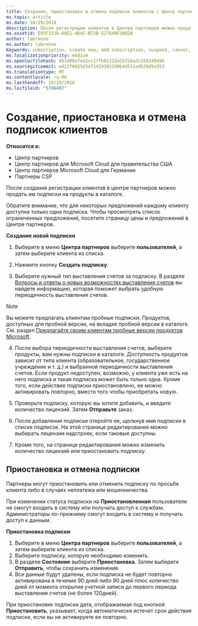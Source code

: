 ```yaml
---
title: Создание, приостановка и отмена подписок клиентов | Центр партнеров
ms.topic: article
ms.date: 10/29/2018
description: После регистрации клиентов в Центре партнеров можно продать им подписки на продукты в каталоге.
ms.assetid: E95F1538-60E1-464C-B72B-52764BF3A820
author: labrenne
ms.author: labrenne
Keywords: subscription, create new, add subscription, suspend, cancel,
ms.localizationpriority: medium
ms.openlocfilehash: 951d0be7ea1cc17fb61213a25f26a3c558249496
ms.sourcegitcommit: ed22f6825d3af1d19385198b4d511e4b39d5e353
ms.translationtype: MT
ms.contentlocale: ru-RU
ms.lasthandoff: 10/29/2018
ms.locfileid: "5796407"
---
```

# <a name="create-suspend-or-cancel-customer-subscriptions"></a>Создание, приостановка и отмена подписок клиентов

**Относится к:**

-  Центр партнеров
-  Центр партнеров для Microsoft Cloud для правительства США
-  Центр партнеров Microsoft Cloud для Германии
-  Партнеры CSP

После создания регистрации клиентов в центре партнеров можно продать им подписки на продукты в каталоге.

Обратите внимание, что для некоторых предложений каждому клиенту доступна только одна подписка. Чтобы просмотреть список ограниченных предложений, посетите страницу цены и предложений в Центре партнеров. 


**Создание новой подписки**

1.  Выберите в меню **Центра партнеров** выберите **пользователей**, а затем выберите клиента из списка.

2.  Нажмите кнопку **Создать подписку**.

3.  Выберите нужный тип выставления счетов за подписку.  В разделе [Вопросы и ответы о новых возможностях выставления счетов](faq-about-new-billing-features.md) вы найдете информацию, которая поможет выбрать удобную периодичность выставления счетов.
 
 >[!Note]
 >Вы можете предлагать клиентам пробные подписки. Продуктов, доступных для пробной версии, на вкладке пробной версии в каталоге. См. раздел [Предлагайте своим клиентам пробные версии продуктов Microsoft](offer-your-customers-trials-of-microsoft-products.md).

 
4. После выбора периодичности выставления счетов, выберите продукты, вам нужны подписки в каталоге. Доступность продуктов зависит от типа клиента (образовательное, государственное учреждение и т. д.) и выбранной периодичности выставления счетов. Если продукт недоступен, возможно, у клиента уже есть на него подписка и такая подписка может быть только одна. Кроме того, если действие подписки приостановлено, ее можно активировать повторно, вместо того чтобы приобретать новую.

5. Проверьте подписку, которую вы хотите добавить, и введите количество лицензий. Затем **Отправьте** заказ.

6.  После добавления подписки откройте ее, щелкнув имя подписки в списке подписок. На этой странице редактирования можно выбирать лицензии надстроек, если таковые доступны.

7.  Кроме того, на странице редактирования можно изменить количество лицензий или приостановить подписку.

## <a name="suspend-or-cancel-a-subscription"></a>Приостановка и отмена подписки

Партнеры могут приостановить или отменить подписку по просьбе клиента либо в случаях неплатежа или мошенничества.

При изменении статуса подписки на **Приостановленная** пользователи не смогут входить в систему или получать доступ к службам. Администраторы по-прежнему смогут входить в систему и получать доступ к данным.

**Приостановка подписки**

1.  Выберите в меню **Центра партнеров** выберите **пользователей**, а затем выберите клиента из списка.
2.  Выберите подписку, которую необходимо изменить.
3.  В разделе **Состояние** выберите **Приостановка**. Затем выберите **Отправить**, чтобы сохранить изменения.
4.  Все данные будут удалены, если подписка не будет повторно активирована в течение 90 дней либо 90 дней плюс количество дней от момента открытия учетной записи до первого периода выставления счетов (не более 120дней).

При приостановке подписки дата, отображаемая под кнопкой **Приостановить**, указывает, когда автоматически истечет срок действия подписки, если вы не активируете ее повторно. 




 




